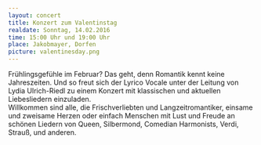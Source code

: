 ```yaml
---
layout: concert
title: Konzert zum Valentinstag
realdate: Sonntag, 14.02.2016
time: 15:00 Uhr und 19:00 Uhr
place: Jakobmayer, Dorfen
picture: valentinesday.png
---
```


Frühlingsgefühle im Februar? Das geht, denn Romantik kennt keine Jahreszeiten. Und so freut sich der Lyrico Vocale unter der Leitung von Lydia Ulrich-Riedl zu einem Konzert mit klassischen und aktuellen Liebesliedern einzuladen.  
Willkommen sind alle, die Frischverliebten und Langzeitromantiker, einsame und zweisame Herzen oder einfach Menschen mit Lust und Freude an schönen Liedern von Queen, Silbermond, Comedian Harmonists, Verdi, Strauß, und anderen.
